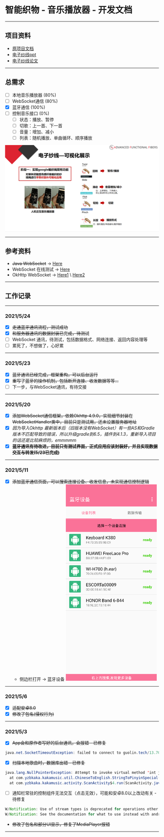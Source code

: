 # 智能织物 - 音乐播放器 - 开发文档

---

## 项目资料

* [原项目文档](./README.old.md)
* [电子纱线ppt](./data/电子纱线绳音乐器.pptx)
* [电子纱线论文](./data/E-textile%20Microinteractions%20Augmenting%20Twist%20with.pdf)

---

## 总需求

* [ ] 本地音乐播放器 (80%)
* [ ] WebSocket通信 (80%)
* [x] 蓝牙通信 (100%)
* [ ] 控制音乐接口 (0%)
  * [ ] 状态：播放、暂停
  * [ ] 切歌：上一首、下一首
  * [ ] 音量：增加、减小
  * [ ] 列表：随机播放、单曲循环、顺序播放

![Task](./data/Task_2021-05-06.png)

---

## 参考资料

* ~~Java WebSocket~~ -> [Here](https://www.jianshu.com/p/7b919910c892)
* WebSocket 在线测试 -> [Here](http://www.websocket-test.com/)
* OkHttp WebSocket -> [Here1](http://www.voycn.com/article/android-appruhejiezhuokhttpshiyongwebsocketshixianyufuwuqishishishuangxiangtongxinshier) \ [Here2](https://blog.csdn.net/kris_fei/article/details/80286968)

---

## 工作记录

---

### 2021/5/24

* [x] ~~走通蓝牙通讯流程，测试成功~~
* [x] ~~和服务器通讯的数据封装已完成，待测试~~
* [ ] WebSocket 通讯，待测试，包括数据格式、网络连接、返回内容处理等
* [ ] 累死了，不想做了，心好累

---

### 2021/5/23

* [x] ~~蓝牙通讯已经完成，框架重构，可以后台运行~~
* [x] ~~重写了蓝牙的操作机制，包括断开连接、收发数据等等...~~
* [ ] 下一步，与WebSocket通讯，有待交接

---

### 2021/5/20

* [x] ~~添加WebSocket通信框架，依赖Okhttp 4.9.0，实现细节封装在WebSocketHandler类中，目前只是测试用，还未设置服务器地址~~
* [x] _因为导入Okhttp 最新版本后（旧版本没有WebSocket）有一些AS和Gradle版本不匹配导致的错误，所以升级gradle到6.5，插件到4.1.3，重新导入项目的话还是比较麻烦的，emmmmm_
* [x] ~~__蓝牙通讯有待改进，目前只有测试界面，正式应用应该封装好，并且实现数据交互与转发(5/23已完成)__~~

---

### 2021/5/11

* [x] ~~添加蓝牙通信页面，可以搜索连接设备、收发信息，未实现通信控制逻辑~~
  * 侧边栏打开 -> 蓝牙设备
  ![蓝牙设备界面](./pic/bluetooth%20activity.png)

---

### 2021/5/6

* [x] ~~适配安卓8.0~~
* [x] ~~修改了包名(侵权行为)~~

---

### 2021/5/3

* [x] ~~App会和原作者写好的后台通讯，会报错 - 已修复~~

```Java
java.net.SocketTimeoutException: failed to connect to guolin.tech/13.70.26.68 (port 80) from /10.202.46.171 (port 43832) after 10000ms
```

* [x] ~~扫描本地歌曲时，数据库出错 - 已修复~~

```Java
java.lang.NullPointerException: Attempt to invoke virtual method 'int java.lang.String.length()' on a null object reference
  at com.yzbkaka.kakamusic.util.ChineseToEnglish.StringToPinyinSpecial(ChineseToEnglish.java:75)
  at com.yzbkaka.kakamusic.activity.ScanActivity$4.run(ScanActivity.java:224)
```

* [ ] 通知栏常驻的控制组件无法交互（点击无效），可能和安卓8.0以上改动有关 - 待修复

```Java
W/Notification: Use of stream types is deprecated for operations other than volume control
W/Notification: See the documentation for what to use instead with android.media.AudioAttributes to qualify your playback use case
```

* ~~修改了包名和部分UI显示，修复了MediaPlayer报错~~

---
